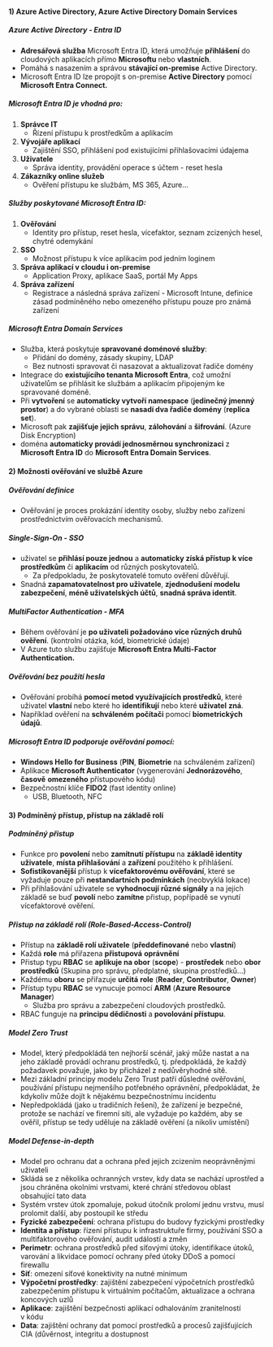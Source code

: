 #### 1) Azure Active Directory, Azure Active Directory Domain Services
##### Azure Active Directory - Entra ID
- **Adresářová služba** Microsoft Entra ID, která umožňuje **přihlášení** do cloudových aplikacích přímo **Microsoftu** nebo **vlastních**.
- Pomáhá s nasazením a správou **stávající on-premise** Active Directory.
- Microsoft Entra ID lze propojit s on-premise **Active Directory** pomocí **Microsoft Entra Connect.**
##### Microsoft Entra ID je vhodná pro:
1) **Správce IT**
	- Řízení přístupu k prostředkům a aplikacím
2) **Vývojáře aplikací**
	- Zajištění SSO, přihlášení pod existujícími přihlašovacími údajema
3) **Uživatele**
	- Správa identity, provádění operace s účtem - reset hesla
4) **Zákazníky online služeb**
	- Ověření přístupu ke službám, MS 365, Azure...
##### Služby poskytované Microsoft Entra ID:
1) **Ověřování**
	- Identity pro přístup, reset hesla, vícefaktor, seznam zcizených hesel, chytré odemykání
2) **SSO**
	- Možnost přístupu k více aplikacím pod jedním loginem
3) **Správa aplikací v cloudu i on-premise**
	- Application Proxy, aplikace SaaS, portál My Apps
4) **Správa zařízení**
	- Registrace a následná správa zařízení - Microsoft Intune, definice zásad podmíněného nebo omezeného přístupu pouze pro známá zařízení
##### Microsoft Entra Domain Services
 - Služba, která poskytuje **spravované doménové služby**:
	 - Přidání do domény, zásady skupiny, LDAP 
	 - Bez nutnosti spravovat či nasazovat a aktualizovat řadiče domény
- Integrace do **existujícího tenanta Microsoft Entra**, což umožní uživatelům se přihlásit ke službám a aplikacím připojeným ke spravované doméně.
- Při **vytvoření** se **automaticky vytvoří namespace** (**jedinečný jmenný prostor**) a do vybrané oblasti se **nasadí dva řadiče domény** (**replica set**).
- Microsoft pak **zajišťuje jejich správu**, **zálohování** a **šifrování**. (Azure Disk Encryption)
-  doména **automaticky provádí jednosměrnou synchronizaci** z **Microsoft Entra ID** do **Microsoft Entra Domain Services**.
#### 2) Možnosti ověřování ve službě Azure
##### Ověřování definice
- Ověřování je proces prokázání identity osoby, služby nebo zařízení prostřednictvím ověřovacích mechanismů.
##### Single-Sign-On - SSO
- uživatel se **přihlásí pouze jednou** a **automaticky získá přístup k více prostředkům** či **aplikacím** od různých poskytovatelů.
	- Za předpokladu, že poskytovatelé tomuto ověření důvěřují.
- Snadná **zapamatovatelnost pro uživatele**, **zjednodušení modelu zabezpečení**, **méně uživatelských účtů**, **snadná správa identit**.
##### MultiFactor Authentication - MFA
- Během ověřování je **po uživateli požadováno více různých druhů ověření**. (kontrolní otázka, kód, biometrické údaje)
- V Azure tuto službu zajišťuje **Microsoft Entra Multi-Factor Authentication.**
##### Ověřování bez použití hesla
- Ověřování probíhá **pomocí metod využívajících prostředků**, které uživatel **vlastní** nebo které ho **identifikují** nebo které **uživatel** **zná**.
- Například ověření na **schváleném** **počítači** pomocí **biometrických** **údajů**.
##### Microsoft Entra ID podporuje ověřování pomocí:
- **Windows Hello for Business** (**PIN**, **Biometrie** na schváleném zařízení)
- Aplikace **Microsoft Authenticator** (vygenerování **Jednorázového**, **časově** **omezeného** přístupového kódu)
- Bezpečnostní klíče **FIDO2** (fast identity online)
	- USB, Bluetooth, NFC 
#### 3) Podmíněný přístup, přístup na základě rolí
##### Podmíněný přistup
 - Funkce pro **povolení** nebo **zamítnutí** **přístupu** na **základě identity uživatele**, **místa přihlašování** a **zařízení** použitého k přihlášení.
- **Sofistikovanější** přístup k **vícefaktorovému ověřování**, které se vyžaduje pouze při **nestandartních** **podmínkách** (neobvyklá lokace)
- Při přihlašování uživatele se **vyhodnocují různé signály** a na jejich základě se buď **povolí** nebo **zamítne** přistup, popřípadě se vynutí vícefaktorové ověření.
##### Přistup na základě rolí (Role-Based-Access-Control)
- Přístup na **základě rolí uživatele** (**předdefinované** nebo **vlastní**)
- Každá **role** má přiřazena **přistupová** **oprávnění**
- Přistup typu **RBAC** se **aplikuje na obor** (**scope**) - **prostředek** nebo **obor prostředků** (Skupina pro správu, předplatné, skupina prostředků...)
- Každému **oboru** se přiřazuje **určitá** **role** (**Reader**, **Contributor**, **Owner**)
- Přístup typu **RBAC** se vynucuje pomocí **ARM** (**Azure Resource Manager**)
	- Služba pro správu a zabezpečení cloudových prostředků.
- RBAC funguje na **principu dědičnosti** a **povolování přístupu**.
##### Model Zero Trust
- Model, který předpokládá ten nejhorší scénář, jaký může nastat a na jeho základě provádí ochranu prostředků, tj. předpokládá, že každý požadavek považuje, jako by přicházel z nedůvěryhodné sítě.
- Mezi základní principy modelu Zero Trust patří důsledné ověřování, používání přístupu nejmenšího potřebného oprávnění, předpokládat, že kdykoliv může dojít k nějakému bezpečnostnímu incidentu
- Nepředpokládá (jako u tradičních řešení), že zařízení je bezpečné, protože se nachází ve firemní síti, ale vyžaduje po každém, aby se ověřil, přístup se tedy uděluje na základě ověření (a nikoliv umístění)
##### Model Defense-in-depth
- Model pro ochranu dat a ochrana před jejich zcizením neoprávněnými uživateli
- Skládá se z několika ochranných vrstev, kdy data se nachází uprostřed a jsou chráněna okolními vrstvami, které chrání středovou oblast obsahující tato data
- Systém vrstev útok zpomaluje, pokud útočník prolomí jednu vrstvu, musí prolomit další, aby postoupil ke středu
- **Fyzické zabezpečení**: ochrana přístupu do budovy fyzickými prostředky
- **Identita a přístup**: řízení přístupu k infrastruktuře firmy, používání SSO a multifaktorového ověřování, audit událostí a změn
- **Perimetr**: ochrana prostředků před síťovými útoky, identifikace útoků, varování a likvidace pomocí ochrany před útoky DDoS a pomocí firewallu
- **Síť**: omezení síťové konektivity na nutné minimum
- **Výpočetní prostředky**: zajištění zabezpečení výpočetních prostředků zabezpečením přístupu k virtuálním počítačům, aktualizace a ochrana koncových uzlů
- **Aplikace**: zajištění bezpečnosti aplikací odhalováním zranitelností v kódu
- **Data**: zajištění ochrany dat pomocí prostředků a procesů zajišťujících CIA (důvěrnost, integritu a dostupnost